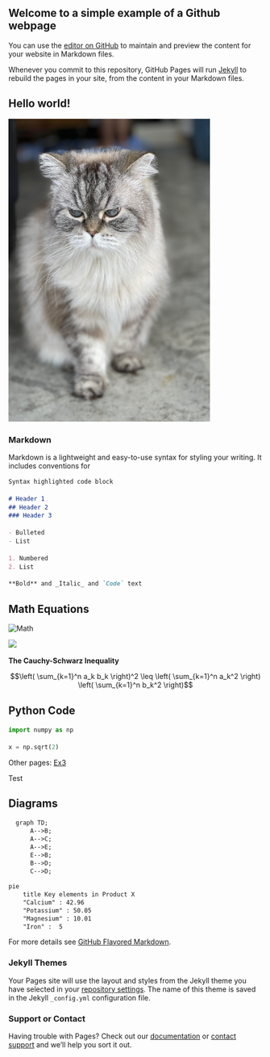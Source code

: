 ## Welcome to a simple example of a Github webpage

You can use the [editor on GitHub](https://github.com/dvasiliu/Example/edit/gh-pages/index.md) to maintain and preview the content for your website in Markdown files.

Whenever you commit to this repository, GitHub Pages will run [Jekyll](https://jekyllrb.com/) to rebuild the pages in your site, from the content in your Markdown files.

## Hello world!

<img src="IMG_2469.jpeg" width="400" height="600" alt="hi" class="inline"/>

### Markdown

Markdown is a lightweight and easy-to-use syntax for styling your writing. It includes conventions for

```markdown
Syntax highlighted code block

# Header 1
## Header 2
### Header 3

- Bulleted
- List

1. Numbered
2. List

**Bold** and _Italic_ and `Code` text
```

## **Math Equations**
![Math](https://render.githubusercontent.com/render/math?math=%5Csqrt%7B%5Csin(x%2B1)%2B3%7D)

<img src="https://render.githubusercontent.com/render/math?math=e^{i \pi} = -1">

**The Cauchy-Schwarz Inequality**

$$\left( \sum_{k=1}^n a_k b_k \right)^2 \leq \left( \sum_{k=1}^n a_k^2 \right) \left( \sum_{k=1}^n b_k^2 \right)$$

## Python Code

```Python
import numpy as np

x = np.sqrt(2)
```

Other pages: <a href="Ex3.html">Ex3</a>

Test 

## Diagrams

```mermaid
  graph TD;
      A-->B;
      A-->C;
      A-->E;
      E-->B;
      B-->D;
      C-->D;
```

```mermaid
pie
    title Key elements in Product X
    "Calcium" : 42.96
    "Potassium" : 50.05
    "Magnesium" : 10.01
    "Iron" :  5
```

For more details see [GitHub Flavored Markdown](https://guides.github.com/features/mastering-markdown/).

### Jekyll Themes

Your Pages site will use the layout and styles from the Jekyll theme you have selected in your [repository settings](https://github.com/dvasiliu/Example/settings). The name of this theme is saved in the Jekyll `_config.yml` configuration file.

### Support or Contact

Having trouble with Pages? Check out our [documentation](https://docs.github.com/categories/github-pages-basics/) or [contact support](https://support.github.com/contact) and we’ll help you sort it out.
